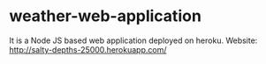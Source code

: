 # weather-web-application
It is a Node JS based web application deployed on heroku.
Website: http://salty-depths-25000.herokuapp.com/
